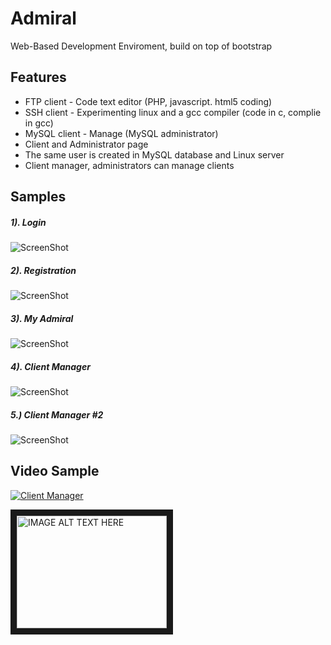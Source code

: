 Admiral 
=======

Web-Based Development Enviroment, build on top of bootstrap

Features
------------------
- FTP client - Code text editor (PHP, javascript. html5 coding)
- SSH client - Experimenting linux and a gcc compiler (code in c, complie in gcc)
- MySQL client - Manage (MySQL administrator)
- Client and Administrator page
- The same user is created in MySQL database and Linux server
- Client manager, administrators can manage clients

Samples
-------

##### 1). Login
![ScreenShot](https://raw.github.com/dud3/ADMIRAL/master/screenshots/1.png "Login")
<br />
##### 2). Registration
![ScreenShot](https://raw.github.com/dud3/ADMIRAL/master/screenshots/2.png "Register")
<br />
##### 3). My Admiral
![ScreenShot](https://raw.github.com/dud3/ADMIRAL/master/screenshots/3.png "My Admiral")
<br />
##### 4). Client Manager
![ScreenShot](https://raw.github.com/dud3/ADMIRAL/master/screenshots/4.png "Client Manager")
<br />
##### 5.) Client Manager #2
![ScreenShot](https://raw.github.com/dud3/ADMIRAL/master/screenshots/5.png "Client Manager #2")

Video Sample
------------
[![Client Manager](http://img.youtube.com/vi/u9i_Yrv1ga4/0.jpg)](http://www.youtube.com/watch?v=u9i_Yrv1ga4)

<a href="http://www.youtube.com/watch?feature=player_embedded&v=u9i_Yrv1ga4
" target="_blank"><img src="http://img.youtube.com/vi/u9i_Yrv1ga4/0.jpg" 
alt="IMAGE ALT TEXT HERE" width="240" height="180" border="10" /></a>
